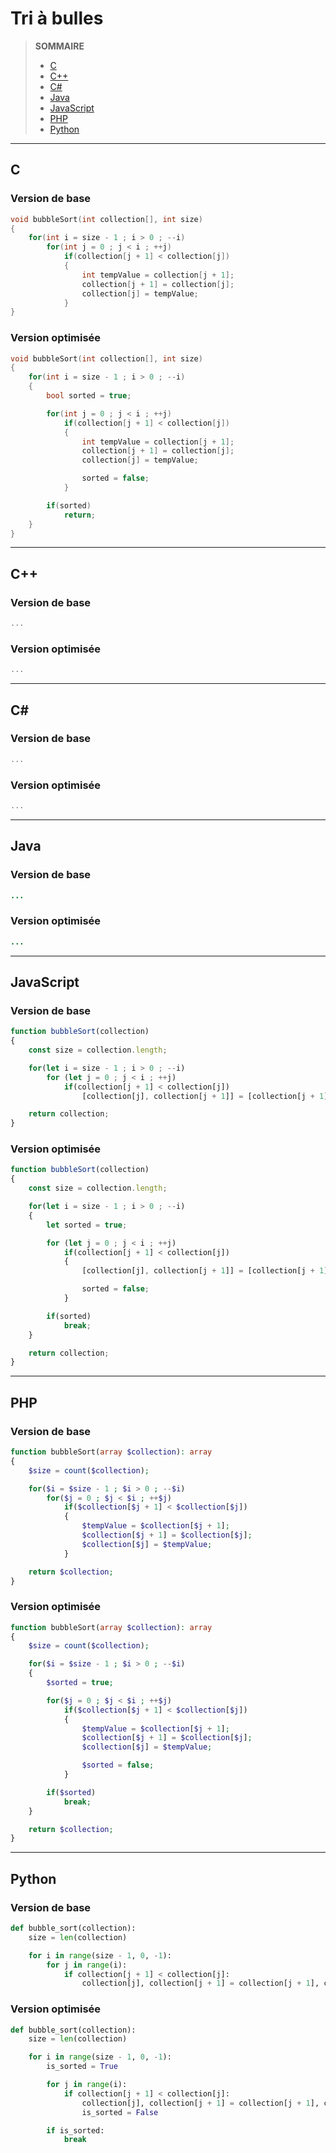 # Tri à bulles

> **SOMMAIRE**
> + [C](#c)
> + [C++](#c-1)
> + [C#](#c-2)
> + [Java](#java)
> + [JavaScript](#javascript)
> + [PHP](#php)
> + [Python](#python)

---

## C

### Version de base

```c
void bubbleSort(int collection[], int size)
{
    for(int i = size - 1 ; i > 0 ; --i)
        for(int j = 0 ; j < i ; ++j)
            if(collection[j + 1] < collection[j])
            {
                int tempValue = collection[j + 1];
                collection[j + 1] = collection[j];
                collection[j] = tempValue;
            }
}
```

### Version optimisée

```c
void bubbleSort(int collection[], int size)
{
    for(int i = size - 1 ; i > 0 ; --i)
    {
        bool sorted = true;

        for(int j = 0 ; j < i ; ++j)
            if(collection[j + 1] < collection[j])
            {
                int tempValue = collection[j + 1];
                collection[j + 1] = collection[j];
                collection[j] = tempValue;

                sorted = false;
            }

        if(sorted)
            return;
    }
}
```

---

## C++

### Version de base

```cpp
...
```

### Version optimisée

```cpp
...
```

---

## C#

### Version de base

```csharp
...
```

### Version optimisée

```csharp
...
```

---

## Java

### Version de base

```java
...
```

### Version optimisée

```java
...
```

---

## JavaScript

### Version de base

```javascript
function bubbleSort(collection)
{
    const size = collection.length;

    for(let i = size - 1 ; i > 0 ; --i)
        for (let j = 0 ; j < i ; ++j)
            if(collection[j + 1] < collection[j])
                [collection[j], collection[j + 1]] = [collection[j + 1], collection[j]];

    return collection;
}
```

### Version optimisée

```javascript
function bubbleSort(collection)
{
    const size = collection.length;

    for(let i = size - 1 ; i > 0 ; --i)
    {
        let sorted = true;

        for (let j = 0 ; j < i ; ++j)
            if(collection[j + 1] < collection[j])
            {
                [collection[j], collection[j + 1]] = [collection[j + 1], collection[j]];

                sorted = false;
            }

        if(sorted)
            break;
    }

    return collection;
}
```

---

## PHP

### Version de base

```php
function bubbleSort(array $collection): array
{
    $size = count($collection);

    for($i = $size - 1 ; $i > 0 ; --$i)
        for($j = 0 ; $j < $i ; ++$j)
            if($collection[$j + 1] < $collection[$j])
            {
                $tempValue = $collection[$j + 1];
                $collection[$j + 1] = $collection[$j];
                $collection[$j] = $tempValue;
            }

    return $collection;
}
```

### Version optimisée

```php
function bubbleSort(array $collection): array
{
    $size = count($collection);

    for($i = $size - 1 ; $i > 0 ; --$i)
    {
        $sorted = true;

        for($j = 0 ; $j < $i ; ++$j)
            if($collection[$j + 1] < $collection[$j])
            {
                $tempValue = $collection[$j + 1];
                $collection[$j + 1] = $collection[$j];
                $collection[$j] = $tempValue;

                $sorted = false;
            }

        if($sorted)
            break;
    }

    return $collection;
}
```

---

## Python

### Version de base

```python
def bubble_sort(collection):
    size = len(collection)

    for i in range(size - 1, 0, -1):
        for j in range(i):
            if collection[j + 1] < collection[j]:
                collection[j], collection[j + 1] = collection[j + 1], collection[j]
```

### Version optimisée

```python
def bubble_sort(collection):
    size = len(collection)

    for i in range(size - 1, 0, -1):
        is_sorted = True

        for j in range(i):
            if collection[j + 1] < collection[j]:
                collection[j], collection[j + 1] = collection[j + 1], collection[j]
                is_sorted = False

        if is_sorted:
            break
```
